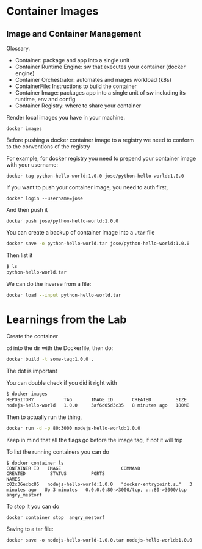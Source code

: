 # Container Images

<!-- toc -->

## Image and Container Management

Glossary.
- Container: package and app into a single unit
- Container Runtime Engine: sw that executes your container (docker engine)
- Container Orchestrator: automates and mages workload  (k8s)
- ContainerFile: Instructions to build the container
- Container Image: packages app into a single unit of sw including its runtime,
  env and config
- Container Registry: where to share your container

Render local images you have in your machine.
```
docker images
```

Before pushing a docker container image to a registry we need to conform to the
conventions of the registry

For example, for docker registry you need to prepend your container image with
your username:
```
docker tag python-hello-world:1.0.0 jose/python-hello-world:1.0.0
```

If you want to push your container image, you need to auth first,
```
docker login --username=jose
```
And then push it
```
docker push jose/python-hello-world:1.0.0
```

You can create a backup of container image into a `.tar` file
```bash
docker save -o python-hello-world.tar jose/python-hello-world:1.0.0
```
Then list it
```bash
$ ls
python-hello-world.tar
```

We can do the inverse from a file:
```bash
docker load --input python-hello-world.tar
```

# Learnings from the Lab

Create the container

`cd` into the dir with the Dockerfile, then do:
```bash
docker build -t some-tag:1.0.0 .
```
The dot is important

You can double check if you did it right with
```bash
$ docker images
REPOSITORY           TAG       IMAGE ID       CREATED         SIZE
nodejs-hello-world   1.0.0     3af6d05d3c35   8 minutes ago   180MB
```

Then to actually run the thing,
```bash
docker run -d -p 80:3000 nodejs-hello-world:1.0.0
```
Keep in mind that all the flags go before the image tag, if not it will trip

To list the running containers you can do
```
$ docker container ls
CONTAINER ID   IMAGE                      COMMAND                  CREATED         STATUS         PORTS                                   NAMES
c02c36ecbc85   nodejs-hello-world:1.0.0   "docker-entrypoint.s…"   3 minutes ago   Up 3 minutes   0.0.0.0:80->3000/tcp, :::80->3000/tcp   angry_mestorf
```
To stop it you can do
```
docker container stop  angry_mestorf
```
Saving to a tar file:
```
docker save -o nodejs-hello-world-1.0.0.tar nodejs-hello-world:1.0.0
```
